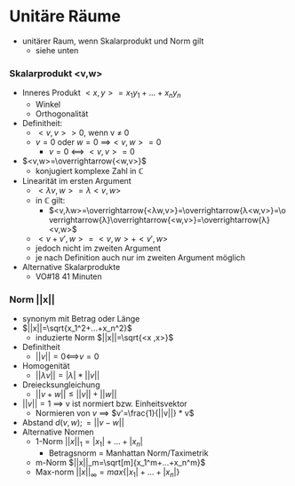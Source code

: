 # Unitäre Räume
+ unitärer Raum, wenn Skalarprodukt und Norm gilt
	+ siehe unten

### Skalarprodukt <v,w>
+ Inneres Produkt $<x,y>=x_1 y_1+...+x_n y_n$
	+ Winkel
	+ Orthogonalität
+  Definitheit: 
	+  $<v,v> > 0$, wenn v ≠ 0
	+  $v=0$ oder $w=0$ ==>$<v,w>=0$
		+   $v=0$ <==> $<v,v>=0$
+  $<v,w>=\overrightarrow{<w,v>}$
	+  konjugiert komplexe Zahl in ℂ
+  Linearität im ersten Argument
	+  $<λv,w>=λ<v,w>$
	+ in ℂ gilt: 
		+ $<v,λw>=\overrightarrow{<λw,v>}=\overrightarrow{λ<w,v>}=\overrightarrow{λ}\overrightarrow{<w,v>}=\overrightarrow{λ}<v,w>$
	+  $<v+v',w>=<v,w> + <v',w>$
	+  jedoch nicht im zweiten Argument
	+  je nach Definition auch nur im zweiten Argument möglich
+  Alternative Skalarprodukte
	+  VO#18 41 Minuten
 
### Norm ||x||
+ synonym mit Betrag oder Länge
+ $||x||=\sqrt{x_1^2+...+x_n^2}$
	+ induzierte Norm  $||x||=\sqrt{<x ,x>}$
+ Definitheit
	+ $||v||=0$<==>$v=0$
+ Homogenität
	+ $||λv||=|λ|*||v||$
+ Dreiecksungleichung
	+ $||v+w||≤||v||+||w||$
+ $||v||=1$ ==> v ist normiert bzw. Einheitsvektor
	+ Normieren von $v$ ==> $v'=\frac{1}{||v||} * v$
+ Abstand $d(v,w);=||v-w||$
+ Alternative Normen
	+ 1-Norm $||x||_1=|x_1|+...+|x_n|$	
		+ Betragsnorm = Manhattan Norm/Taximetrik
	+ m-Norm $||x||_m=\sqrt[m]{x_1^m+...+x_n^m}$	
	+ Max-norm $||x||_\infty=max\{|x_1|+...+|x_n|\}$